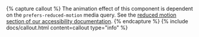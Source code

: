 {% capture callout %}
The animation effect of this component is dependent on the `prefers-reduced-motion` media query. See the [reduced motion section of our accessibility documentation](https://getbootstrap.com/docs/4.5/getting-started/accessibility/#reduced-motion).
{% endcapture %}
{% include docs/callout.html content=callout type="info" %}
